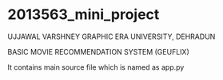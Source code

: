 # 2013563_mini_project
UJJAWAL VARSHNEY
GRAPHIC ERA UNIVERSITY, DEHRADUN


BASIC MOVIE RECOMMENDATION SYSTEM (GEUFLIX)

It contains main source file which is named as app.py 
